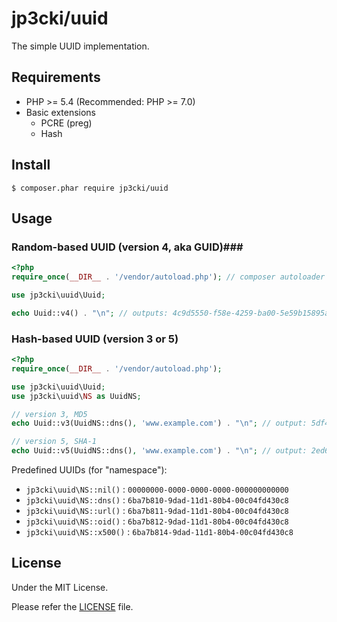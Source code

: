jp3cki/uuid
===========

The simple UUID implementation.

Requirements
------------

* PHP >= 5.4 (Recommended: PHP >= 7.0)
* Basic extensions
    - PCRE (preg)
    - Hash

Install
-------

```
$ composer.phar require jp3cki/uuid
```

Usage
-----

### Random-based UUID (version 4, aka GUID)###

```php
<?php
require_once(__DIR__ . '/vendor/autoload.php'); // composer autoloader

use jp3cki\uuid\Uuid;

echo Uuid::v4() . "\n"; // outputs: 4c9d5550-f58e-4259-ba00-5e59b15895a0
```

### Hash-based UUID (version 3 or 5) ###

```php
<?php
require_once(__DIR__ . '/vendor/autoload.php');

use jp3cki\uuid\Uuid;
use jp3cki\uuid\NS as UuidNS;

// version 3, MD5
echo Uuid::v3(UuidNS::dns(), 'www.example.com') . "\n"; // output: 5df41881-3aed-3515-88a7-2f4a814cf09e

// version 5, SHA-1
echo Uuid::v5(UuidNS::dns(), 'www.example.com') . "\n"; // output: 2ed6657d-e927-568b-95e1-2665a8aea6a2
```

Predefined UUIDs (for "namespace"):

* `jp3cki\uuid\NS::nil()` : `00000000-0000-0000-0000-000000000000`
* `jp3cki\uuid\NS::dns()` : `6ba7b810-9dad-11d1-80b4-00c04fd430c8`
* `jp3cki\uuid\NS::url()` : `6ba7b811-9dad-11d1-80b4-00c04fd430c8`
* `jp3cki\uuid\NS::oid()` : `6ba7b812-9dad-11d1-80b4-00c04fd430c8`
* `jp3cki\uuid\NS::x500()` : `6ba7b814-9dad-11d1-80b4-00c04fd430c8`

License
-------

Under the MIT License.

Please refer the [LICENSE](https://github.com/fetus-hina/uuid/blob/master/LICENSE) file.

